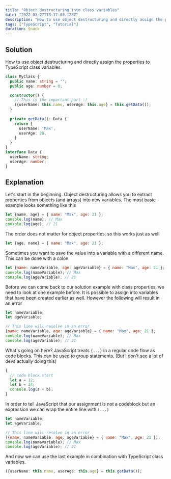 ```yaml
---
title: "Object destructuring into class variables"
date: "2022-03-27T13:17:08.123Z"
description: "How to use object destructuring and directly assign the properties to TypeScript class variables"
tags: ["TypeScript", "Tutorial"]
duration: Snack
---
```


## Solution
How to use object destructuring and directly assign the properties to TypeScript class variables.

```typescript
class MyClass {
  public name: string = '';
  public age: number = 0;

  constructor() {
    // This is the important part :)
    ({userName: this.name, userAge: this.age} = this.getData());
  }
  
  private getData(): Data {
    return {
      userName: 'Max',
      userAge: 20,
    }
  }
}
interface Data {
  userName: string;
  userAge: number;
}
```

## Explanation

Let's start in the beginning. Object destructuring allows you to extract properties from objects (and arrays) into new 
variables. The most basic example looks something like this

```javascript
let {name, age} = { name: "Max", age: 21 };
console.log(name); // Max
console.log(age); // 21
```

The order does not matter for object properties, so this works just as well
```javascript
let {age, name} = { name: "Max", age: 21 };
```

Sometimes you want to save the value into a variable with a different name. This can be done with a colon
```javascript
let {name: nameVariable, age: ageVariable} = { name: "Max", age: 21 };
console.log(nameVariable); // Max
console.log(ageVariable); // 21
```

Before we can come back to our solution example with class properties, we need to look at one example before. It is possible
to assign into variables that have been created earlier as well. However the following will result in an error
```javascript
let nameVariable;
let ageVariable;

// This line will resolve in an error
{name: nameVariable, age: ageVariable} = { name: "Max", age: 21 };
console.log(nameVariable); // Max
console.log(ageVariable); // 21
```
What's going on here? JavaScript treats `{...}` in a regular code flow as code blocks. This can be used to group statements.
(But I don't see a lot of devs actually doing this)
```javascript
{
  // code block start
  let a = 12;
  let b = 34;
  console.log(a + b);
}
```

In order to tell JavaScript that our assignment is not a codeblock but an expression we can wrap the entire line with `(...)`
```javascript
let nameVariable;
let ageVariable;

// This line will resolve in an error
({name: nameVariable, age: ageVariable} = { name: "Max", age: 21 });
console.log(nameVariable); // Max
console.log(ageVariable); // 21
```

And now we can use the last example in combination with TypeScript class variables.
```typescript
({userName: this.name, userAge: this.age} = this.getData());
```
